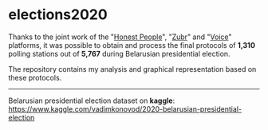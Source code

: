 # elections2020
Thanks to the joint work of the "[Honest People](https://honest-people.by)", "[Zubr](https://zubr.in/)" and "[Voice](https://belarus2020.org/home)" platforms, it was possible to obtain and process the final protocols of **1,310** polling stations out of **5,767** during Belarusian presidential election.

The repository contains my analysis and graphical representation based on these protocols.
__________

Belarusian presidential election dataset on **kaggle**: <br/>
https://www.kaggle.com/vadimkonovod/2020-belarusian-presidential-election
